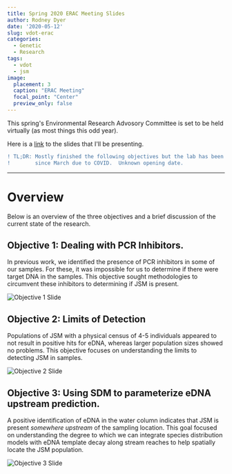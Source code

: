 ```yaml
---
title: Spring 2020 ERAC Meeting Slides
author: Rodney Dyer
date: '2020-05-12'
slug: vdot-erac
categories:
  - Genetic
  - Research
tags:
  - vdot
  - jsm
image:
  placement: 3
  caption: "ERAC Meeting"
  focal_point: "Center"
  preview_only: false
---
```


This spring's Environmental Research Advosory Committee is set to be held virtually (as most things this odd year).  

Here is a [link](https://docs.google.com/presentation/d/e/2PACX-1vRGW7wWzYIhRx8j5VXok8erI3IqQ3q8V8m9RD2wXmTLKG-bDviA8FWdlOzM7PkPPm1N1AQ5YvnZiULP/pub?start=false&loop=false&delayms=3000) to the slides that I'll be presenting.


```diff
! TL;DR: Mostly finished the following objectives but the lab has been closed 
!        since March due to COVID.  Unknown opening date.
```

---

# Overview

Below is an overview of the three objectives and a brief discussion of the current state of the research.

## Objective 1: Dealing with PCR Inhibitors.

In previous work, we identified the presence of PCR inhibitors in some of our samples.  For these, it was impossible for us to determine if there were target DNA in the samples.  This objective sought methodologies to circumvent these inhibitors to determining if JSM is present.

![Objective 1 Slide](/img/2020/05/ERAC-Obj1.png)




## Objective 2: Limits of Detection

Populations of JSM with a physical census of 4-5 individuals appeared to not result in positive hits for eDNA, whereas larger population sizes showed no problems.  This objective focuses on understanding the limits to detecting JSM in samples.

![Objective 2 Slide](/img/2020/05/ERAC-Obj2.png)




## Objective 3: Using SDM to parameterize eDNA upstream prediction.

A positive identification of eDNA in the water column indicates that JSM is present *somewhere upstream* of the sampling location.  This goal focused on understanding the degree to which we can integrate species distribution models with eDNA template decay along stream reaches to help spatially locate the JSM population.


![Objective 3 Slide](/img/2020/05/ERAC-Obj3.png)





